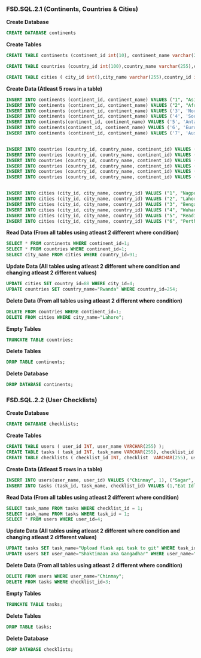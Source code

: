 
### FSD.SQL.2.1 (Continents, Countries & Cities)

**Create Database**

```sql
CREATE DATABASE continents
```

**Create Tables**

```sql
CREATE TABLE continents (continent_id int(10), continent_name varchar(20) );

CREATE TABLE countries (country_id int(100),country_name varchar(255),continent_id int(1));

CREATE TABLE cities ( city_id int(),city_name varchar(255),country_id int());
```

**Create Data (Atleast 5 rows in a table)**

```sql
INSERT INTO continents (continent_id, continent_name) VALUES ("1", "Asia");
INSERT INTO continents (continent_id, continent_name) VALUES ("2", "Africa");
INSERT INTO continents (continent_id, continent_name) VALUES ('3', 'North America');
INSERT INTO continents (continent_id, continent_name) VALUES ('4', 'South America');
INSERT INTO continents(continent_id, continent_name) VALUES ('5', 'Antarctica');
INSERT INTO continents(continent_id, continent_name) VALUES ('6', 'Europe');
INSERT INTO continents (continent_id, continent_name) VALUES ('7', 'Australia');


INSERT INTO countries (country_id, country_name, continent_id) VALUES ("91", "India", "1");
INSERT INTO countries (country_id, country_name, continent_id) VALUES ("92", "Pakistan", "1");
INSERT INTO countries (country_id, country_name, continent_id) VALUES ("86", "China", "1");
INSERT INTO countries (country_id, country_name, continent_id) VALUES ("44", "United Kingdom", "6");
INSERT INTO countries (country_id, country_name, continent_id) VALUES ("61", "Australia", "7");
INSERT INTO countries (country_id, country_name, continent_id) VALUES ("254", "Kenya", "2");


INSERT INTO cities (city_id, city_name, country_id) VALUES ("1", "Nagpur", "91");
INSERT INTO cities (city_id, city_name, country_id) VALUES ("2", "Lahore", "92");
INSERT INTO cities (city_id, city_name, country_id) VALUES ("3", "Bengaluru", "91");
INSERT INTO cities (city_id, city_name, country_id) VALUES ("4", "Wuhan", "86");
INSERT INTO cities (city_id, city_name, country_id) VALUES ("5", "Reading", "44");
INSERT INTO cities (city_id, city_name, country_id) VALUES ("6", "Perth", "61");

```

**Read Data (From all tables using atleast 2 different where condition)**

```sql
SELECT * FROM continents WHERE continent_id=1;
SELECT * FROM countries WHERE continent_id=1;
SELECT city_name FROM cities WHERE country_id=91;
```

**Update Data (All tables using atleast 2 different where condition and changing atleast 2 different values)**

```sql
UPDATE cities SET country_id=88 WHERE city_id=4;
UPDATE countries SET country_name="Rwanda" WHERE country_id=254;
```

**Delete Data (From all tables using atleast 2 different where condition)**

```sql
DELETE FROM countries WHERE continent_id=1;
DELETE FROM cities WHERE city_name="Lahore";
```

**Empty Tables**

```sql
TRUNCATE TABLE countries;
```

**Delete Tables**

```sql
DROP TABLE continents;
```

**Delete Database**

```sql
DROP DATABASE continents;
```

### FSD.SQL.2.2 (User Checklists)

**Create Database**

```sql
CREATE DATABASE checklists;
```

**Create Tables**

```sql
CREATE TABLE users ( user_id INT, user_name VARCHAR(255) );
CREATE TABLE tasks ( task_id INT, task_name VARCHAR(255), checklist_id INT );
CREATE TABLE checklists ( checklist_id INT, checklist  VARCHAR(255), user_id INT );
```

**Create Data (Atleast 5 rows in a table)**

```sql
INSERT INTO users(user_name, user_id) VALUES ("Chinmay", 1), ("Sagar", 2), ("Mukund", 3), ("Piyush", 4), ("Shaktimaan",5);
INSERT INTO tasks (task_id, task_name, checklist_id) VALUES (1,"Eat Idli",1), (2, "Eat fish fry", 1),( 3," Complete flask api task", 3),( 4," Complete react frontend task", 3);

```

**Read Data (From all tables using atleast 2 different where condition)**

```sql
SELECT task_name FROM tasks WHERE checklist_id = 1;
SELECT task_name FROM tasks WHERE task_id = 1;
SELECT * FROM users WHERE user_id=4;
```

**Update Data (All tables using atleast 2 different where condition and changing atleast 2 different values)**

```sql
UPDATE tasks SET task_name="Upload flask api task to git" WHERE task_id=3;
UPDATE users SET user_name="Shaktimaan aka Gangadhar" WHERE user_name="Shaktimaan";
```

**Delete Data (From all tables using atleast 2 different where condition)**

```sql
DELETE FROM users WHERE user_name="Chinmay";
DELETE FROM tasks WHERE checklist_id=3;
```

**Empty Tables**

```sql
TRUNCATE TABLE tasks;
```

**Delete Tables**

```sql
DROP TABLE tasks;
```

**Delete Database**

```sql
DROP DATABASE checklists;
```
